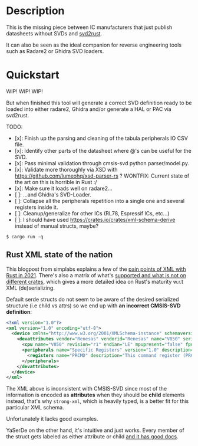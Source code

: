 # Description

This is the missing piece between IC manufacturers that just publish datasheets without SVDs and [svd2rust][svd2rust].

It can also be seen as the ideal companion for reverse engineering tools such as Radare2 or Ghidra SVD loaders. 

# Quickstart

WIP! WIP! WIP!

But when finished this tool will generate a correct SVD definition ready to be loaded into either radare2, Ghidra and/or generate a HAL or PAC via svd2rust.

TODO:

* [x]: Finish up the parsing and cleaning of the tabula peripherals IO CSV file.
* [x]: Identify other parts of the datasheet where @'s can be useful for the SVD.
* [x]: Pass minimal validation through cmsis-svd python parser/model.py.
* [x]: Validate more thoroughly via XSD with https://github.com/lumeohq/xsd-parser-rs ? WONTFIX: Current state of the art on this is horrible in Rust :/
* [x]: Make sure it loads well on radare2...
* [ ]: ...and Ghidra's SVD-Loader.
* [ ]: Collapse all the peripherals repetition into a single one and several registers inside it.
* [ ]: Cleanup/generalize for other ICs (RL78, Espressif ICs, etc...)
* [ ]: I should have used https://crates.io/crates/xml-schema-derive instead of manual structs, maybe?


```shell
$ cargo run -q
```

## Rust XML state of the nation

This blogpost from simplabs explains a few of the [pain points of XML with Rust in 2021](https://simplabs.com/blog/2020/12/31/xml-and-rust/). There's also a matrix of what's [supported and what is not on different crates](https://github.com/RazrFalcon/roxmltree#alternatives), which gives a more detailed idea on Rust's maturity w.r.t XML (de)serializing.

Default serde structs do not seem to be aware of the desired serialized structure (i.e child vs attrs) so we end up with **an incorrect CMSIS-SVD definition**:

```xml
<?xml version="1.0"?>
<xml version="1.0" encoding="utf-8">
  <device xmlns="http://www.w3.org/2001/XMLSchema-instance" schemaversion="foo" xsnonamespaceschemalocation="CMSIS-SVD.xsd">
    <devattributes vendor="Renesas" vendorid="Renesas" name="V850" series="E1/E2/CA2" version="1.2" description="NEC/Renesas V850 automotive grade ICs" licensetext="GPLv3" addressunitbits="8" width="32" size="32" access="read-write" resetvalue="0x00000000" resetmask="0xFFFFFFFF">
      <cpu name="V850" revision="r1" endian="LE" mpupresent="false" fpupresent="false" vendorsystickconfig="false"/>
      <peripherals name="Specific Registers" version="1.0" description="Specific Registers" groupname="MCU" baseaddress="0xFFFFF1FC" size="16" access="read-write">
        <registers name="PRCMD" description="This command register (PRCMD) is to protect the registers that may have a significant influence on the application system (PSC, PSM) from an inadvertent write access, so that the system does not stop in case of a program hang-up." addressoffset="0xFFFFF1FC" size="8" access="read-write" resetvalue="0x0000" resetmask="0xFFFF"/>
      </peripherals>
    </devattributes>
  </device>
</xml>
```

The XML above is inconsistent with CMSIS-SVD since most of the information is encoded as **attributes** when they should be **child** elements instead, that's why `strong-xml`, which is heavily typed, is a better fit for this particular XML schema.

Unfortunately it lacks good examples.

YaSerDe on the other hand, it's intuitive and just works. Every member of the struct gets labeled as either attribute or child [and it has good docs][yaserde_docs].

[xml_prettyprint]: https://www.samltool.com/prettyprint.php
[quickxml_serde_shortcomings]: https://github.com/tafia/quick-xml/issues/245
[svd2rust]: https://github.com/rust-embedded/svd2rust
[yaserde_docs]: https://github.com/media-io/yaserde/pull/106

